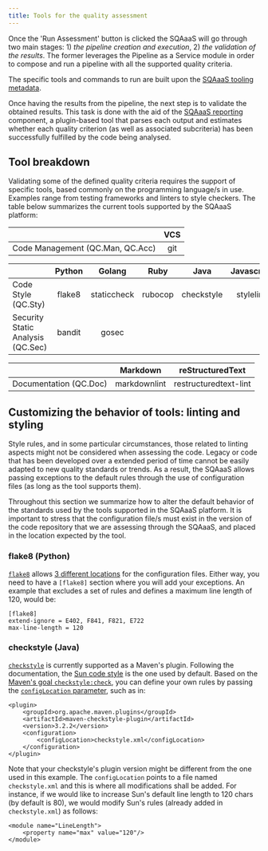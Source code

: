 ```yaml
---
title: Tools for the quality assessment
---
```


Once the 'Run Assessment' button is clicked the SQAaaS will go through two
main stages: 1) *the pipeline creation and execution*, 2) *the validation
 of the results*. The former leverages the Pipeline as a Service module in
order to compose and run a pipeline with all the supported quality criteria.

The specific tools and commands to run are built upon the
[SQAaaS tooling metadata](https://github.com/eosc-synergy/sqaaas-tooling).

Once having the results from the pipeline, the next step is to validate the
obtained results. This task is done with the aid of the
[SQAaaS reporting](https://github.com/eosc-synergy/sqaaas-reporting) component,
a plugin-based tool that parses each output and estimates whether each
quality criterion (as well as associated subcriteria) has been successfully
fulfilled by the code being analysed.

## Tool breakdown

Validating some of the defined quality criteria requires the support of
specific tools, based commonly on the programming language/s in use. Examples
range from testing frameworks and linters to style checkers. The table below 
summarizes the current tools supported by the SQAaaS platform:

|                                   | VCS |
|-----------------------------------|:---:|
| Code Management (QC.Man, QC.Acc)  | git |

|                                   | Python |    Golang   |   Ruby  |    Java    | Javascript |   JSON   | Dockerfile |
|-----------------------------------|:------:|:-----------:|:-------:|:----------:|:----------:|:--------:|:----------:|
| Code Style (QC.Sty)               | flake8 | staticcheck | rubocop | checkstyle |  stylelint | jsonlint |  hadolint  |
| Security Static Analysis (QC.Sec) | bandit |    gosec    |         |            |            |          |            |


|                                   |   Markdown   |   reStructuredText    |
|-----------------------------------|:------------:|:---------------------:|
| Documentation (QC.Doc)            | markdownlint | restructuredtext-lint |

## Customizing the behavior of tools: linting and styling

Style rules, and in some particular circumstances, those related to linting 
aspects might not be considered when assessing the code. Legacy or code that
has been developed over a extended period of time cannot be easily adapted to
new quality standards or trends. As a result, the SQAaaS allows passing
exceptions to the default rules through the use of configuration files (as long
as the tool supports them).

Throughout this section we summarize how to alter the default behavior of the
standards used by the tools supported in the SQAaaS platform. It is important
to stress that the configuration file/s must exist in the version of the code
repository that we are assessing through the SQAaaS, and placed in the location
expected by the tool.

### flake8 (Python)

[`flake8`](https://flake8.pycqa.org/) allows
[3 different locations](https://flake8.pycqa.org/en/latest/user/configuration.html#configuration-locations)
for the configuration files. Either way, you need to have a `[flake8]` section
where you will add your exceptions. An example that excludes a set of rules and
defines a maximum line length of 120, would be:

```
[flake8]
extend-ignore = E402, F841, F821, E722
max-line-length = 120
```

### checkstyle (Java)

[`checkstyle`](https://checkstyle.sourceforge.io/) is currently supported as a
Maven's plugin. Following the documentation, the
[Sun code style](https://checkstyle.sourceforge.io/sun_style.html) is the one
used by default. Based on the 
[Maven's goal `checkstyle:check`](https://maven.apache.org/plugins/maven-checkstyle-plugin/check-mojo.html#checkstyle-check),
you can define your own rules by passing the
[`configLocation` parameter](https://maven.apache.org/plugins/maven-checkstyle-plugin/checkstyle-mojo.html#configLocation),
such as in:

```
<plugin>
    <groupId>org.apache.maven.plugins</groupId>
    <artifactId>maven-checkstyle-plugin</artifactId>
    <version>3.2.2</version>
    <configuration>
        <configLocation>checkstyle.xml</configLocation>
    </configuration>
</plugin>
``` 

Note that your checkstyle's plugin version might be different from the one
used in this example. The `configLocation` points to a file named
`checkstyle.xml` and this is where all modifications shall be added. For
instance, if we would like to increase Sun's default line length to 120 chars
(by default is 80), we would modify Sun's rules (already added in
`checkstyle.xml`) as follows:

```
<module name="LineLength">
    <property name="max" value="120"/>
</module>
```
